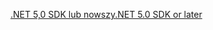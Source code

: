[<span data-ttu-id="aa528-101">.NET 5,0 SDK lub nowszy</span><span class="sxs-lookup"><span data-stu-id="aa528-101">.NET 5.0 SDK or later</span></span>](https://dotnet.microsoft.com/download/dotnet-core/5.0)
